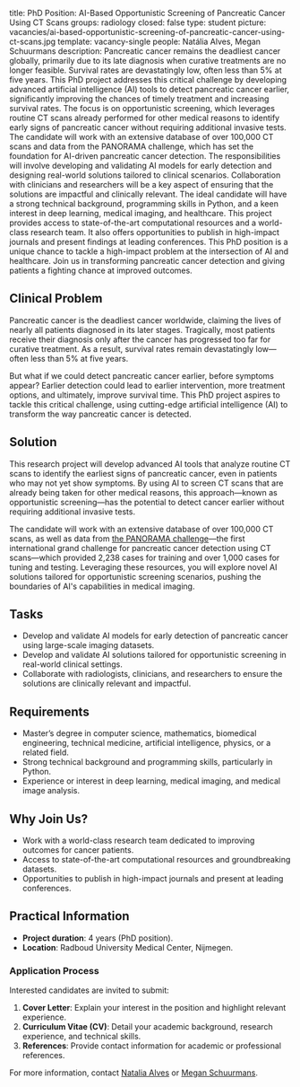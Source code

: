 title: PhD Position: AI-Based Opportunistic Screening of Pancreatic Cancer Using CT Scans
groups: radiology
closed: false
type: student
picture: vacancies/ai-based-opportunistic-screening-of-pancreatic-cancer-using-ct-scans.jpg
template: vacancy-single
people: Natália Alves, Megan Schuurmans
description: Pancreatic cancer remains the deadliest cancer globally, primarily due to its late diagnosis when curative treatments are no longer feasible. Survival rates are devastatingly low, often less than 5% at five years. This PhD project addresses this critical challenge by developing advanced artificial intelligence (AI) tools to detect pancreatic cancer earlier, significantly improving the chances of timely treatment and increasing survival rates. 
The focus is on opportunistic screening, which leverages routine CT scans already performed for other medical reasons to identify early signs of pancreatic cancer without requiring additional invasive tests. The candidate will work with an extensive database of over 100,000 CT scans and data from the PANORAMA challenge, which has set the foundation for AI-driven pancreatic cancer detection. 
The responsibilities will involve developing and validating AI models for early detection and designing real-world solutions tailored to clinical scenarios. Collaboration with clinicians and researchers will be a key aspect of ensuring that the solutions are impactful and clinically relevant. The ideal candidate will have a strong technical background, programming skills in Python, and a keen interest in deep learning, medical imaging, and healthcare.
This project provides access to state-of-the-art computational resources and a world-class research team. It also offers opportunities to publish in high-impact journals and present findings at leading conferences. This PhD position is a unique chance to tackle a high-impact problem at the intersection of AI and healthcare. Join us in transforming pancreatic cancer detection and giving patients a fighting chance at improved outcomes.


## Clinical Problem

Pancreatic cancer is the deadliest cancer worldwide, claiming the lives of nearly all patients diagnosed in its later stages. Tragically, most patients receive their diagnosis only after the cancer has progressed too far for curative treatment. As a result, survival rates remain devastatingly low—often less than 5% at five years.

But what if we could detect pancreatic cancer earlier, before symptoms appear? Earlier detection could lead to earlier intervention, more treatment options, and ultimately, improve survival time. This PhD project aspires to tackle this critical challenge, using cutting-edge artificial intelligence (AI) to transform the way pancreatic cancer is detected.

## Solution

This research project will develop advanced AI tools that analyze routine CT scans to identify the earliest signs of pancreatic cancer, even in patients who may not yet show symptoms. By using AI to screen CT scans that are already being taken for other medical reasons, this approach—known as opportunistic screening—has the potential to detect cancer earlier without requiring additional invasive tests.

The candidate will work with an extensive database of over 100,000 CT scans, as well as data from [the PANORAMA challenge](https://panorama.grand-challenge.org/)—the first international grand challenge for pancreatic cancer detection using CT scans—which provided 2,238 cases for training and over 1,000 cases for tuning and testing. Leveraging these resources, you will explore novel AI solutions tailored for opportunistic screening scenarios, pushing the boundaries of AI's capabilities in medical imaging.

## Tasks

- Develop and validate AI models for early detection of pancreatic cancer using large-scale imaging datasets.
- Develop and validate AI solutions tailored for opportunistic screening in real-world clinical settings.
- Collaborate with radiologists, clinicians, and researchers to ensure the solutions are clinically relevant and impactful.

## Requirements

- Master’s degree in computer science, mathematics, biomedical engineering, technical medicine, artificial intelligence, physics, or a related field.
- Strong technical background and programming skills, particularly in Python.
- Experience or interest in deep learning, medical imaging, and medical image analysis.

## Why Join Us?

- Work with a world-class research team dedicated to improving outcomes for cancer patients.
- Access to state-of-the-art computational resources and groundbreaking datasets.
- Opportunities to publish in high-impact journals and present at leading conferences.

## Practical Information

- **Project duration**: 4 years (PhD position).
- **Location**: Radboud University Medical Center, Nijmegen.

### Application Process

Interested candidates are invited to submit:

1. **Cover Letter**: Explain your interest in the position and highlight relevant experience.
2. **Curriculum Vitae (CV)**: Detail your academic background, research experience, and technical skills.
3. **References**: Provide contact information for academic or professional references.

For more information, contact [Natalia Alves](mailto:natalia.alves@radboudumc.nl) or [Megan Schuurmans](mailto:megan.schuurmans@radboudumc.nl).
